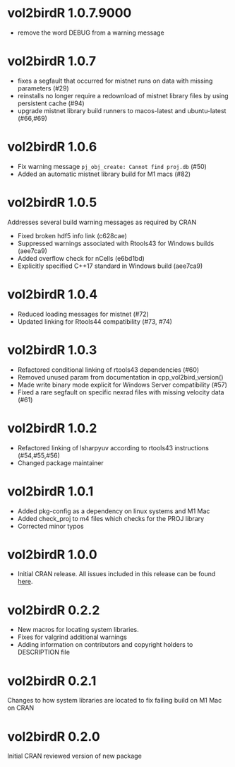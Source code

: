 # vol2birdR 1.0.7.9000
* remove the word DEBUG from a warning message

# vol2birdR 1.0.7
* fixes a segfault that occurred for mistnet runs on data with missing parameters (#29)
* reinstalls no longer require a redownload of mistnet library files by using persistent cache (#94)
* upgrade mistnet library build runners to macos-latest and ubuntu-latest (#66,#69)

# vol2birdR 1.0.6
* Fix warning message `pj_obj_create: Cannot find proj.db` (#50)
* Added an automatic mistnet library build for M1 macs (#82)

# vol2birdR 1.0.5
Addresses several build warning messages as required by CRAN

* Fixed broken hdf5 info link (c628cae)
* Suppressed warnings associated with Rtools43 for Windows builds (aee7ca9)
* Added overflow check for nCells (e6bd1bd)
* Explicitly specified C++17 standard in Windows build (aee7ca9)

# vol2birdR 1.0.4
* Reduced loading messages for mistnet (#72)
* Updated linking for Rtools44 compatibility (#73, #74)

# vol2birdR 1.0.3
* Refactored conditional linking of rtools43 dependencies (#60)
* Removed unused param from documentation in cpp_vol2bird_version()
* Made write binary mode explicit for Windows Server compatibility (#57)
* Fixed a rare segfault on specific nexrad files with missing velocity data (#61)

# vol2birdR 1.0.2
* Refactored linking of lsharpyuv according to rtools43 instructions (#54,#55,#56)
* Changed package maintainer

# vol2birdR 1.0.1
* Added pkg-config as a dependency on linux systems and M1 Mac
* Added check_proj to m4 files which checks for the PROJ library
* Corrected minor typos

# vol2birdR 1.0.0
* Initial CRAN release. All issues included in this release can be found [here](https://github.com/adokter/vol2birdR/milestone/1?closed=1).

# vol2birdR 0.2.2
* New macros for locating system libraries.
* Fixes for valgrind additional warnings
* Adding information on contributors and copyright holders to DESCRIPTION file

# vol2birdR 0.2.1
Changes to how system libraries are located to fix failing build on M1 Mac on CRAN

# vol2birdR 0.2.0
Initial CRAN reviewed version of new package
